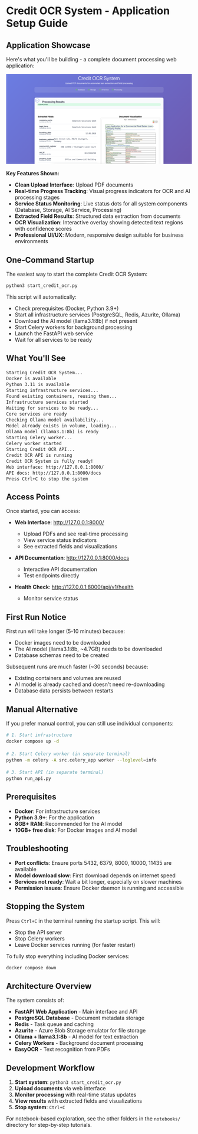 # Credit OCR System - Application Setup Guide

## Application Showcase

Here's what you'll be building - a complete document processing web application:

![Credit OCR System Web Interface](../../docs/imgs/9-application-ui.png)

**Key Features Shown:**
- **Clean Upload Interface**: Upload PDF documents
- **Real-time Progress Tracking**: Visual progress indicators for OCR and AI processing stages
- **Service Status Monitoring**: Live status dots for all system components (Database, Storage, AI Service, Processing)
- **Extracted Field Results**: Structured data extraction from documents
- **OCR Visualization**: Interactive overlay showing detected text regions with confidence scores
- **Professional UI/UX**: Modern, responsive design suitable for business environments

## One-Command Startup

The easiest way to start the complete Credit OCR System:

```bash
python3 start_credit_ocr.py
```

This script will automatically:
- Check prerequisites (Docker, Python 3.9+)
- Start all infrastructure services (PostgreSQL, Redis, Azurite, Ollama)
- Download the AI model (llama3.1:8b) if not present
- Start Celery workers for background processing
- Launch the FastAPI web service
- Wait for all services to be ready

## What You'll See

```
Starting Credit OCR System...
Docker is available
Python 3.11 is available
Starting infrastructure services...
Found existing containers, reusing them...
Infrastructure services started
Waiting for services to be ready...
Core services are ready
Checking Ollama model availability...
Model already exists in volume, loading...
Ollama model (llama3.1:8b) is ready
Starting Celery worker...
Celery worker started
Starting Credit OCR API...
Credit OCR API is running
Credit OCR System is fully ready!
Web interface: http://127.0.0.1:8000/
API docs: http://127.0.0.1:8000/docs
Press Ctrl+C to stop the system
```

## Access Points

Once started, you can access:

- **Web Interface**: http://127.0.0.1:8000/
  - Upload PDFs and see real-time processing
  - View service status indicators
  - See extracted fields and visualizations

- **API Documentation**: http://127.0.0.1:8000/docs
  - Interactive API documentation
  - Test endpoints directly

- **Health Check**: http://127.0.0.1:8000/api/v1/health
  - Monitor service status

## First Run Notice

First run will take longer (5-10 minutes) because:
- Docker images need to be downloaded
- The AI model (llama3.1:8b, ~4.7GB) needs to be downloaded
- Database schemas need to be created

Subsequent runs are much faster (~30 seconds) because:
- Existing containers and volumes are reused
- AI model is already cached and doesn't need re-downloading
- Database data persists between restarts

## Manual Alternative

If you prefer manual control, you can still use individual components:

```bash
# 1. Start infrastructure
docker compose up -d

# 2. Start Celery worker (in separate terminal)
python -m celery -A src.celery_app worker --loglevel=info

# 3. Start API (in separate terminal)
python run_api.py
```

## Prerequisites

- **Docker**: For infrastructure services
- **Python 3.9+**: For the application
- **8GB+ RAM**: Recommended for the AI model
- **10GB+ free disk**: For Docker images and AI model

## Troubleshooting

- **Port conflicts**: Ensure ports 5432, 6379, 8000, 10000, 11435 are available
- **Model download slow**: First download depends on internet speed
- **Services not ready**: Wait a bit longer, especially on slower machines
- **Permission issues**: Ensure Docker daemon is running and accessible

## Stopping the System

Press `Ctrl+C` in the terminal running the startup script. This will:
- Stop the API server
- Stop Celery workers  
- Leave Docker services running (for faster restart)

To fully stop everything including Docker services:
```bash
docker compose down
```

## Architecture Overview

The system consists of:

- **FastAPI Web Application** - Main interface and API
- **PostgreSQL Database** - Document metadata storage
- **Redis** - Task queue and caching
- **Azurite** - Azure Blob Storage emulator for file storage
- **Ollama + llama3.1:8b** - AI model for text extraction
- **Celery Workers** - Background document processing
- **EasyOCR** - Text recognition from PDFs

## Development Workflow

1. **Start system**: `python3 start_credit_ocr.py`
2. **Upload documents** via web interface
3. **Monitor processing** with real-time status updates
4. **View results** with extracted fields and visualizations
5. **Stop system**: `Ctrl+C`

For notebook-based exploration, see the other folders in the `notebooks/` directory for step-by-step tutorials.